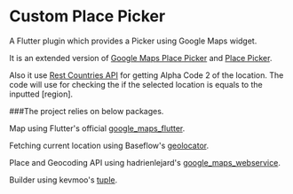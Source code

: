 # Custom Place Picker

A Flutter plugin which provides a Picker using Google Maps widget.

It is an extended version of [Google Maps Place Picker](https://pub.dev/packages/google_maps_place_picker) and [Place Picker](https://pub.dev/packages/place_picker).

Also it use [Rest Countries API](https://restcountries.eu/) for getting Alpha Code 2 of the location. The code will use for checking the if the selected location is equals to the inputted [region].

###The project relies on below packages.

Map using Flutter's official [google_maps_flutter](https://pub.dev/packages/google_maps_flutter).

Fetching current location using Baseflow's [geolocator](https://pub.dev/packages/geolocator).

Place and Geocoding API using hadrienlejard's [google_maps_webservice](https://pub.dev/packages/google_maps_webservice).

Builder using kevmoo's [tuple](https://pub.dev/packages/tuple).




